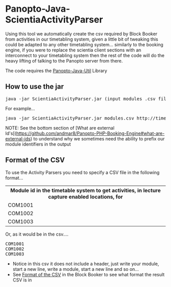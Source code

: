Panopto-Java-ScientiaActivityParser
===================================

Using this tool we automatically create the csv required by Block Booker from activities in our timetabling system, given a little bit of tweaking this could be adapted to any other timetabling system... similarly to the booking engine, if you were to replace the scientia client sections with an interconnect to your timetabling system then the rest of the code will do the heavy lifting of talking to the Panopto server from there.

The code requires the [Panopto-Java-Util](https://github.com/andmar8/Panopto-Java-Util) Library

How to use the jar
------------------

<pre>
java -jar ScientiaActivityParser.jar (input modules .csv file) (scientia activity endpoint) (scientia moduleMembership endpoint) (output .csv file) ([Optional: module prefix to append to output])
</pre>

For example...

<pre>
java -jar ScientiaActivityParser.jar modules.csv http://timetableserver.example.com:8080/Scientia/TimetableXMLReportEngine/Default.aspx?LocationsActivitiesAndSchedulesEndpoint&module= http://timetableserver.example.com:8080/Scientia/TimetableXMLReportEngine/Default.aspx?modulesForAStaffIdEndpoint&moduleid= sessionsToSchedule.csv Q1213-
</pre>

NOTE: See the bottom section of [What are external Id's[(https://github.com/andmar8/Panopto-PHP-Booking-Engine#what-are-external-ids) to understand why we sometimes need the ability to prefix our module identifiers in the output

Format of the CSV
-----------------

To use the Activity Parsers you need to specify a CSV file in the following format...

<table>
<tr>
	<th>Module id in the timetable system to get activities, in lecture capture enabled locations, for</th>
</tr>
<tr>
	<td>COM1001</td>
</tr>
<tr>
	<td>COM1002</td>
</tr>
<tr>
	<td>COM1003</td>
</tr>
<table>

Or, as it would be in the csv....

<pre>
COM1001
COM1002
COM1003
</pre>

* Notice in this csv it does not include a header, just write your module, start a new line, write a module, start a new line and so on...
* See [Format of the CSV](https://github.com/andmar8/Panopto-Java-BlockBooker#format-of-the-csv) in the Block Booker to see what format the result CSV is in